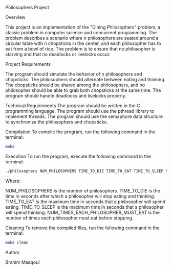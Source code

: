Philosophers Project

Overview

This project is an implementation of the "Dining Philosophers" problem, a classic problem in computer science and concurrent programming. The problem describes a scenario where n philosophers are seated around a circular table with n chopsticks in the center, and each philosopher has to eat from a bowl of rice. The problem is to ensure that no philosopher is starving and that no deadlocks or livelocks occur.

Project Requirements

The program should simulate the behavior of n philosophers and chopsticks.
The philosophers should alternate between eating and thinking.
The chopsticks should be shared among the philosophers, and no philosopher should be able to grab both chopsticks at the same time.
The program should handle deadlocks and livelocks properly.

Technical Requirements
The program should be written in the C programming language.
The program should use the pthread library to implement threads.
The program should use the semaphore data structure to synchronize the philosophers and chopsticks.

Compilation
To compile the program, run the following command in the terminal:
```bash
make
```
Execution
To run the program, execute the following command in the terminal:
```bash
./philosophers NUM_PHILOSOPHERS TIME_TO_DIE TIME_TO_EAT TIME_TO_SLEEP NUM_TIMES_EACH_PHILOSOPHER_MUST_EAT
```
Where:

NUM_PHILOSOPHERS is the number of philosophers.
TIME_TO_DIE is the time in seconds after which a philosopher will stop eating and thinking.
TIME_TO_EAT is the maximum time in seconds that a philosopher will spend eating.
TIME_TO_SLEEP is the maximum time in seconds that a philosopher will spend thinking.
NUM_TIMES_EACH_PHILOSOPHER_MUST_EAT is the number of times each philosopher must eat before stopping.

Cleaning
To remove the compiled files, run the following command in the terminal:
```bash
make clean
```
Author

Brahim Maaqoul
